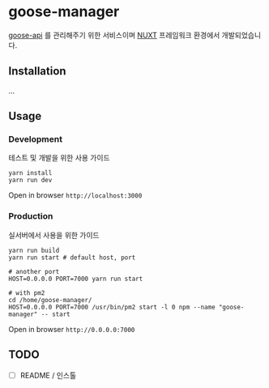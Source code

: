 # goose-manager

[goose-api](https://github.com/redgoose-dev/goose-api) 를 관리해주기 위한 서비스이며 [NUXT](https://nuxtjs.org) 프레임워크 환경에서 개발되었습니다.


## Installation

...


## Usage

### Development

테스트 및 개발을 위한 사용 가이드

```shell
yarn install
yarn run dev
```

Open in browser `http://localhost:3000`


### Production

실서버에서 사용을 위한 가이드

```shell
yarn run build
yarn run start # default host, port

# another port
HOST=0.0.0.0 PORT=7000 yarn run start

# with pm2
cd /home/goose-manager/
HOST=0.0.0.0 PORT=7000 /usr/bin/pm2 start -l 0 npm --name "goose-manager" -- start
```

Open in browser `http://0.0.0.0:7000`


## TODO

- [ ] README / 인스톨